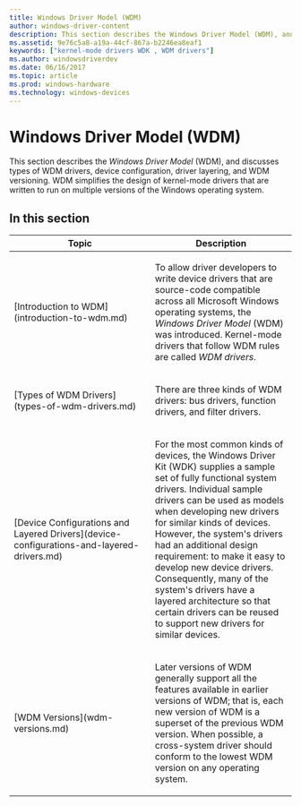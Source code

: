 ```yaml
---
title: Windows Driver Model (WDM)
author: windows-driver-content
description: This section describes the Windows Driver Model (WDM), and discusses types of WDM drivers, device configuration, driver layering, and WDM versioning.
ms.assetid: 9e76c5a8-a19a-44cf-867a-b2246ea8eaf1
keywords: ["kernel-mode drivers WDK , WDM drivers"]
ms.author: windowsdriverdev
ms.date: 06/16/2017
ms.topic: article
ms.prod: windows-hardware
ms.technology: windows-devices
---
```


# Windows Driver Model (WDM)


This section describes the *Windows Driver Model* (WDM), and discusses types of WDM drivers, device configuration, driver layering, and WDM versioning. WDM simplifies the design of kernel-mode drivers that are written to run on multiple versions of the Windows operating system.




## In this section


<table>
<colgroup>
<col width="50%" />
<col width="50%" />
</colgroup>
<thead>
<tr class="header">
<th>Topic</th>
<th>Description</th>
</tr>
</thead>
<tbody>
<tr class="odd">
<td><p>[Introduction to WDM](introduction-to-wdm.md)</p></td>
<td><p>To allow driver developers to write device drivers that are source-code compatible across all Microsoft Windows operating systems, the <em>Windows Driver Model</em> (WDM) was introduced. Kernel-mode drivers that follow WDM rules are called <em>WDM drivers</em>.</p></td>
</tr>
<tr class="even">
<td><p>[Types of WDM Drivers](types-of-wdm-drivers.md)</p></td>
<td><p>There are three kinds of WDM drivers: bus drivers, function drivers, and filter drivers.</p></td>
</tr>
<tr class="odd">
<td><p>[Device Configurations and Layered Drivers](device-configurations-and-layered-drivers.md)</p></td>
<td><p>For the most common kinds of devices, the Windows Driver Kit (WDK) supplies a sample set of fully functional system drivers. Individual sample drivers can be used as models when developing new drivers for similar kinds of devices. However, the system's drivers had an additional design requirement: to make it easy to develop new device drivers. Consequently, many of the system's drivers have a layered architecture so that certain drivers can be reused to support new drivers for similar devices.</p></td>
</tr>
<tr class="even">
<td><p>[WDM Versions](wdm-versions.md)</p></td>
<td><p>Later versions of WDM generally support all the features available in earlier versions of WDM; that is, each new version of WDM is a superset of the previous WDM version. When possible, a cross-system driver should conform to the lowest WDM version on any operating system.</p></td>
</tr>
</tbody>
</table>

 

 

 




